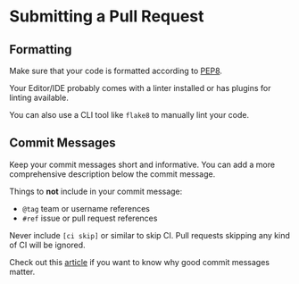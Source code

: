 # Submitting a Pull Request

## Formatting

Make sure that your code is formatted according to [PEP8](https://www.python.org/dev/peps/pep-0008/).

Your Editor/IDE probably comes with a linter installed or has plugins for linting available.

You can also use a CLI tool like `flake8` to manually lint your code.

## Commit Messages

Keep your commit messages short and informative. You can add a more comprehensive description below the commit message.

Things to **not** include in your commit message:

* `@tag` team or username references
* `#ref` issue or pull request references

Never include `[ci skip]` or similar to skip CI. Pull requests skipping any kind of CI will be ignored.

Check out this [article](https://chris.beams.io/posts/git-commit) if you want to know why good commit messages matter.
